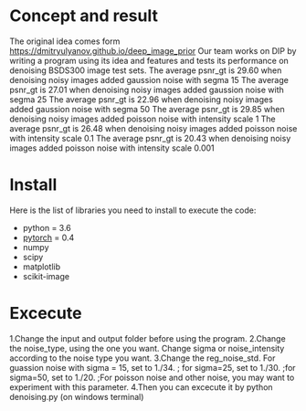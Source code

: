 # Concept and result
The original idea comes form https://dmitryulyanov.github.io/deep_image_prior
Our team works on DIP by writing a program using its idea and features and tests its performance on denoising BSDS300 image test sets.
The average psnr_gt is 29.60 when denoising noisy images added gaussion noise with segma 15
The average psnr_gt is 27.01 when denoising noisy images added gaussion noise with segma 25
The average psnr_gt is 22.96 when denoising noisy images added gaussion noise with segma 50
The average psnr_gt is 29.85 when denoising noisy images added poisson noise with intensity scale 1
The average psnr_gt is 26.48 when denoising noisy images added poisson noise with intensity scale 0.1
The average psnr_gt is 20.43 when denoising noisy images added poisson noise with intensity scale 0.001


# Install

Here is the list of libraries you need to install to execute the code:
- python = 3.6
- [pytorch](http://pytorch.org/) = 0.4
- numpy
- scipy
- matplotlib
- scikit-image

# Excecute

1.Change the input and output folder before using the program.
2.Change the noise_type, using the one you want. Change sigma or noise_intensity according to the noise type you want.
3.Change the reg_noise_std. For guassion noise with sigma = 15, set to 1./34. ; for sigma=25, set to 1./30. ;for sigma=50, set to 1./20. ;For poisson noise and other noise, you may want to experiment with this parameter.
4.Then you can excecute it by  python denoising.py (on windows terminal)
